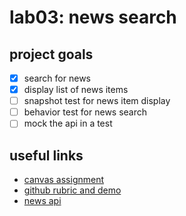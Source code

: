 # lab03: **news search**
## project goals
- [x] search for news
- [x] display list of news items
- [ ] snapshot test for news item display
- [ ] behavior test for news search
- [ ] mock the api in a test

## useful links
 - [canvas assignment](https://canvas.instructure.com/courses/3106948/assignments/23310046?module_item_id=49574534)
 - [github rubric and demo](https://github.com/alchemycodelab/alchemy-fsjs-june-2021/tree/main/05_react/03_forms)
 - [news api](https://newsapi.org/)

